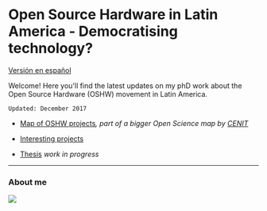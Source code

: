 # Open Source Hardware in Latin America - Democratising technology?


[Versión en español](/phD_ES/README_ES.md)


Welcome! Here you'll find the latest updates on my phD work about the Open Source Hardware (OSHW) movement in Latin America. 

```
Updated: December 2017
```

- [Map of OSHW projects](http://u.osmfr.org/m/187670/)_, part of a bigger Open Science map by [CENIT](https://fund-cenit.org.ar)_

- [Interesting projects](/phD_EN/interesting.md)

- [Thesis](/phD_EN/thesis.md) _work in progress_




* * *

### About me

[![](https://s18.postimg.org/8cbhziirt/jiji.jpg)](phD_EN/about.md)



